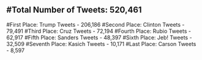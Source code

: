 #Total Number of Tweets: 520,461 
---
#First Place: Trump Tweets - 206,186
#Second Place: Clinton Tweets - 79,491
#Third Place: Cruz Tweets - 72,194
#Fourth Place: Rubio Tweets - 62,917
#Fifth Place: Sanders Tweets - 48,397
#Sixth Place: Jeb! Tweets - 32,509
#Seventh Place: Kasich Tweets - 10,171
#Last Place: Carson Tweets - 8,597
